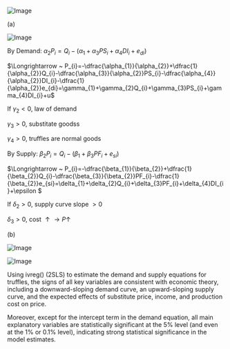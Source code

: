 ![Image](https://github.com/user-attachments/assets/7335842b-4ba9-4ac9-8d56-16f1c38de904)

(a)

![Image](https://github.com/user-attachments/assets/ee61194a-32bc-4546-a8fc-7984d785eafe)

By Demand: $\alpha_{2}P_{i}=Q_{i}-(\alpha_{1}+\alpha_{3}PS_{i}+\alpha_{4}DI_{i}+e_{di})$  

$\Longrightarrow ~ P_{i}=-\dfrac{\alpha_{1}}{\alpha_{2}}+\dfrac{1}{\alpha_{2}}Q_{i}-\dfrac{\alpha_{3}}{\alpha_{2}}PS_{i}-\dfrac{\alpha_{4}}{\alpha_{2}}DI_{i}-\dfrac{1}{\alpha_{2}}e_{di}=\gamma_{1}+\gamma_{2}Q_{i}+\gamma_{3}PS_{i}+\gamma_{4}DI_{i}+u$  

If $\gamma_{2}<0$, law of demand  

$\gamma_{3}>0$, substitate goodss

$\gamma_{4}>0$, truffles are normal goods

By Supply: $\beta_{2}P_{i}=Q_{i}-(\beta_{1}+\beta_{3}PF_{i}+e_{si})$

$\Longrightarrow ~ P_{i}=-\dfrac{\beta_{1}}{\beta_{2}}+\dfrac{1}{\beta_{2}}Q_{i}-\dfrac{\beta_{3}}{\beta_{2}}PF_{i}-\dfrac{1}{\beta_{2}}e_{si}=\delta_{1}+\delta_{2}Q_{i}+\delta_{3}PF_{i}+\delta_{4}DI_{i}+\epsilon $

If $\delta_{2}>0$, supply curve slope $>0$

$\delta_{3}>0$, cost $\uparrow \rightarrow P \uparrow$

(b)

![Image](https://github.com/user-attachments/assets/89f396c9-7fd6-4406-91e9-22d8b7d5bb93)

![Image](https://github.com/user-attachments/assets/236c44f1-f571-4291-8074-a748d797f9c8)

Using ivreg() (2SLS) to estimate the demand and supply equations for truffles, the signs of all key variables are consistent with economic theory, including a downward-sloping demand curve, an upward-sloping supply curve, and the expected effects of substitute price, income, and production cost on price.

Moreover, except for the intercept term in the demand equation, all main explanatory variables are statistically significant at the 5% level (and even at the 1% or 0.1% level), indicating strong statistical significance in the model estimates.
